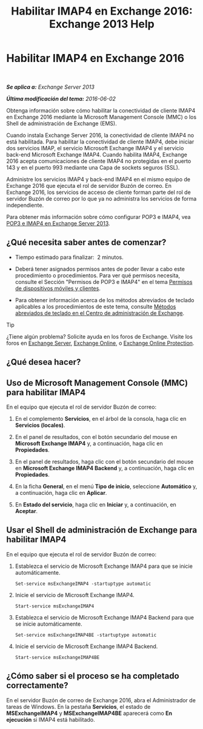 ﻿---
title: 'Habilitar IMAP4 en Exchange 2016: Exchange 2013 Help'
TOCTitle: Habilitar IMAP4 en Exchange 2016
ms:assetid: c1ae10dd-14da-4400-b38d-2aeafde8abe6
ms:mtpsurl: https://technet.microsoft.com/es-es/library/Bb124489(v=EXCHG.150)
ms:contentKeyID: 49895889
ms.date: 04/23/2018
mtps_version: v=EXCHG.150
ms.translationtype: HT
---

# Habilitar IMAP4 en Exchange 2016

 

_**Se aplica a:** Exchange Server 2013_

_**Última modificación del tema:** 2016-06-02_

Obtenga información sobre cómo habilitar la conectividad de cliente IMAP4 en Exchange 2016 mediante la Microsoft Management Console (MMC) o los Shell de administración de Exchange (EMS).

Cuando instala Exchange Server 2016, la conectividad de cliente IMAP4 no está habilitada. Para habilitar la conectividad de cliente IMAP4, debe iniciar dos servicios IMAP, el servicio Microsoft Exchange IMAP4 y el servicio back-end Microsoft Exchange IMAP4. Cuando habilita IMAP4, Exchange 2016 acepta comunicaciones de cliente IMAP4 no protegidas en el puerto 143 y en el puerto 993 mediante una Capa de sockets seguros (SSL).

Administre los servicios IMAP4 y back-end IMAP4 en el mismo equipo de Exchange 2016 que ejecuta el rol de servidor Buzón de correo. En Exchange 2016, los servicios de acceso de cliente forman parte del rol de servidor Buzón de correo por lo que ya no administra los servicios de forma independiente.

Para obtener más información sobre cómo configurar POP3 e IMAP4, vea [POP3 e IMAP4 en Exchange Server 2013](pop3-and-imap4-in-exchange-server-2013-exchange-2013-help.md).

## ¿Qué necesita saber antes de comenzar?

  - Tiempo estimado para finalizar:  2 minutos.

  - Deberá tener asignados permisos antes de poder llevar a cabo este procedimiento o procedimientos. Para ver qué permisos necesita, consulte el Sección "Permisos de POP3 e IMAP4" en el tema [Permisos de dispositivos móviles y clientes](clients-and-mobile-devices-permissions-exchange-2013-help.md).

  - Para obtener información acerca de los métodos abreviados de teclado aplicables a los procedimientos de este tema, consulte [Métodos abreviados de teclado en el Centro de administración de Exchange](keyboard-shortcuts-in-the-exchange-admin-center-exchange-online-protection-help.md).


> [!TIP]
> ¿Tiene algún problema? Solicite ayuda en los foros de Exchange. Visite los foros en <A href="https://go.microsoft.com/fwlink/p/?linkid=60612">Exchange Server</A>, <A href="https://go.microsoft.com/fwlink/p/?linkid=267542">Exchange Online</A>, o <A href="https://go.microsoft.com/fwlink/p/?linkid=285351">Exchange Online Protection</A>.



## ¿Qué desea hacer?

## Uso de Microsoft Management Console (MMC) para habilitar IMAP4

En el equipo que ejecuta el rol de servidor Buzón de correo:

1.  En el complemento **Servicios**, en el árbol de la consola, haga clic en **Servicios (locales)**.

2.  En el panel de resultados, con el botón secundario del mouse en **Microsoft Exchange IMAP4** y, a continuación, haga clic en **Propiedades**.

3.  En el panel de resultados, haga clic con el botón secundario del mouse en **Microsoft Exchange IMAP4 Backend** y, a continuación, haga clic en **Propiedades**.

4.  En la ficha **General**, en el menú **Tipo de inicio**, seleccione **Automático** y, a continuación, haga clic en **Aplicar**.

5.  En **Estado del servicio**, haga clic en **Iniciar** y, a continuación, en **Aceptar**.

## Usar el Shell de administración de Exchange para habilitar IMAP4

En el equipo que ejecuta el rol de servidor Buzón de correo:

1.  Establezca el servicio de Microsoft Exchange IMAP4 para que se inicie automáticamente.
    
        Set-service msExchangeIMAP4 -startuptype automatic

2.  Inicie el servicio de Microsoft Exchange IMAP4.
    
        Start-service msExchangeIMAP4

3.  Establezca el servicio de Microsoft Exchange IMAP4 Backend para que se inicie automáticamente.
    
        Set-service msExchangeIMAP4BE -startuptype automatic

4.  Inicie el servicio de Microsoft Exchange IMAP4 Backend.
    
        Start-service msExchangeIMAP4BE

## ¿Cómo saber si el proceso se ha completado correctamente?

En el servidor Buzón de correo de Exchange 2016, abra el Administrador de tareas de Windows. En la pestaña **Servicios**, el estado de **MSExchangeIMAP4** y **MSExchangeIMAP4BE** aparecerá como **En ejecución** si IMAP4 está habilitado.

